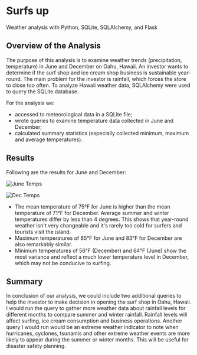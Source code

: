 # Surfs up

Weather analysis with Python, SQLite, SQLAlchemy, and Flask

## Overview of the Analysis

The purpose of this analysis is to examine weather trends (precipitation, temperature) in June and December on Oahu, Hawaii. An investor wants to determine if the surf shop and ice cream shop business is sustainable year-round. The main problem for the investor is rainfall, which forces the store to close too often. To analyze Hawaii weather data, SQLAlchemy were used to query the SQLite database.

For the analysis we:
- accessed to meteorological data in a SQLite file;
- wrote queries to examine temperature data collected in June and December;
- calculated summary statistics (especially collected minimum, maximum and average temperatures).
## Results
Following are the results for June and December:

![June Temps](https://user-images.githubusercontent.com/66500222/175759242-d7d504a8-bc4b-4ece-8c15-d0eaefacde06.png)


![Dec Temps](https://user-images.githubusercontent.com/66500222/175759289-d8550d64-fcfc-4667-8bb5-ee267737d893.png)

- The mean temperature of 75°F for June is higher than the mean temperature of 71°F for December. Average summer and winter temperatures differ by less than 4 degrees. This shows that year-round weather isn't very changeable and it's rarely too cold for surfers and tourists visit the island.
- Maximum temperatures of 85°F for June and 83°F for December are also remarkably similar.
- Minimum temperatures of 56°F (December) and 64°F (June) show the most variance and reflect a much lower temperature level in December, which may not be conducive to surfing.

## Summary

In conclusion of our analysis, we could include two additional queries to help the investor to make decision in opening the surf shop in Oahu, Hawaii. I would run the query to gather more weather data about rainfall levels for different months to compare summer and winter rainfall. Rainfall levels will affect surfing, ice cream consumption and business operations. Another query I would run would be an extreme weather indicator to note when hurricanes, cyclones, tsunamis and other extreme weather events are more likely to appear during the summer or winter months. This will be useful for disaster safety planning.
